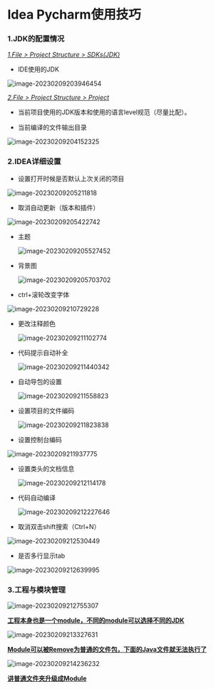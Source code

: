 # Idea Pycharm使用技巧

### 1.JDK的配置情况

<u>*1.File > Project Structure > SDKs(JDK)*</u>

* IDE使用的JDK

![image-20230209203946454](C:\Users\11782\AppData\Roaming\Typora\typora-user-images\image-20230209203946454.png)



<u>*2.File > Project Structure > Project*</u>

* 当前项目使用的JDK版本和使用的语言level规范（尽量比配）。

* 当前编译的文件输出目录

![image-20230209204152325](C:\Users\11782\AppData\Roaming\Typora\typora-user-images\image-20230209204152325.png)

### 2.IDEA详细设置

* 设置打开时候是否默认上次关闭的项目

![image-20230209205211818](C:\Users\11782\AppData\Roaming\Typora\typora-user-images\image-20230209205211818.png)

* 取消自动更新（版本和插件）

![image-20230209205422742](C:\Users\11782\AppData\Roaming\Typora\typora-user-images\image-20230209205422742.png)

* 主题

  ![image-20230209205527452](C:\Users\11782\AppData\Roaming\Typora\typora-user-images\image-20230209205527452.png)

* 背景图

  ![image-20230209205703702](C:\Users\11782\AppData\Roaming\Typora\typora-user-images\image-20230209205703702.png)

* ctrl+滚轮改变字体

![image-20230209210729228](C:\Users\11782\AppData\Roaming\Typora\typora-user-images\image-20230209210729228.png)

* 更改注释颜色

  ![image-20230209211102774](C:\Users\11782\AppData\Roaming\Typora\typora-user-images\image-20230209211102774.png)

* 代码提示自动补全

  ![image-20230209211440342](C:\Users\11782\AppData\Roaming\Typora\typora-user-images\image-20230209211440342.png)

* 自动导包的设置

  ![image-20230209211558823](C:\Users\11782\AppData\Roaming\Typora\typora-user-images\image-20230209211558823.png)

* 设置项目的文件编码

  ![image-20230209211823838](C:\Users\11782\AppData\Roaming\Typora\typora-user-images\image-20230209211823838.png)

* 设置控制台编码

![image-20230209211937775](C:\Users\11782\AppData\Roaming\Typora\typora-user-images\image-20230209211937775.png)

* 设置类头的文档信息

  ![image-20230209212114178](C:\Users\11782\AppData\Roaming\Typora\typora-user-images\image-20230209212114178.png)

* 代码自动编译

  ![image-20230209212227646](C:\Users\11782\AppData\Roaming\Typora\typora-user-images\image-20230209212227646.png)

* 取消双击shift搜索（Ctrl+N）

![image-20230209212530449](C:\Users\11782\AppData\Roaming\Typora\typora-user-images\image-20230209212530449.png)

* 是否多行显示tab

![image-20230209212639995](C:\Users\11782\AppData\Roaming\Typora\typora-user-images\image-20230209212639995.png)

### 3.工程与模块管理

![image-20230209212755307](C:\Users\11782\AppData\Roaming\Typora\typora-user-images\image-20230209212755307.png)

<u>**工程本身也是一个module，不同的module可以选择不同的JDK**</u>

![image-20230209213327631](C:\Users\11782\AppData\Roaming\Typora\typora-user-images\image-20230209213327631.png)

<u>**Module可以被Remove为普通的文件包，下面的Java文件就无法执行了**</u>

![image-20230209214236232](C:\Users\11782\AppData\Roaming\Typora\typora-user-images\image-20230209214236232.png)

**<u>讲普通文件夹升级成Module</u>**
